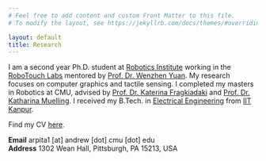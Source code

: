 ```yaml
---
# Feel free to add content and custom Front Matter to this file.
# To modify the layout, see https://jekyllrb.com/docs/themes/#overriding-theme-defaults

layout: default
title: Research
---
```

I am a second year Ph.D. student at [Robotics Institute](https://www.ri.cmu.edu/) working in the [RoboTouch Labs](https://labs.ri.cmu.edu/robotouch/) mentored by [Prof. Dr. Wenzhen Yuan](https://www.ri.cmu.edu/ri-faculty/wenzhen-yuan/). My research focuses on computer graphics and tactile sensing. I completed my masters in Robotics at CMU, advised by [Prof. Dr. Katerina Fragkiadaki](https://www.cs.cmu.edu/~katef/) and [Prof. Dr. Katharina Muelling](https://sites.google.com/site/katharinamuelling/). I received my B.Tech. in [Electrical Engineering](https://www.iitk.ac.in/ee/) from [IIT Kanpur](https://www.iitk.ac.in/).

Find my CV [here](assets/pdfs/cv.pdf).

**Email** arpita1 [at] andrew [dot] cmu [dot] edu  
**Address** 1302 Wean Hall, Pittsburgh, PA 15213, USA